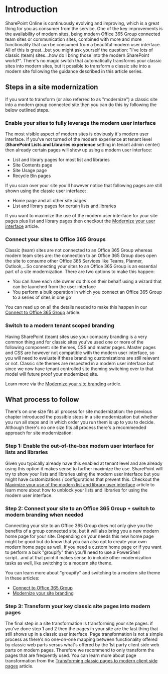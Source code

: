 # Introduction

SharePoint Online is continuously evolving and improving, which is a great thing for you as consumer from the service. One of the key improvements is the availability of modern sites, being modern Office 365 Group connected team sites or communication sites, combined with more and more functionality that can be consumed from a beautiful modern user interface. All of this is great...but you might ask yourself the question: "I've lots of classic (team) sites...how do I bring those into the modern SharePoint world?". There's no magic switch that automatically transforms your classic sites into modern sites, but it possible to transform a classic site into a modern site following the guidance described in this article series.

## Steps in a site modernization

If you want to transform (or also referred to as "modernize") a classic site into a modern group connected site then you can do this by following the below outlined steps.

### Enable your sites to fully leverage the modern user interface

The most visible aspect of modern sites is obviously it's modern user interface. If you've not turned of the modern experience at tenant level (**SharePoint Lists and Libraries experience** setting in tenant admin center) then already certain pages will show up using a modern user interface:

- List and library pages for most list and libraries
- Site Contents page
- Site Usage page
- Recycle Bin pages

If you scan over your site you'll however notice that following pages are still shown using the classic user interface:

- Home page and all other site pages
- List and library pages for certain lists and libraries

If you want to maximize the use of the modern user interface for your site pages plus list and library pages then checkout the [Modernize your user interface](modernize-userinterface.md) article.

### Connect your sites to Office 365 Groups

Classic (team) sites are not connected to an Office 365 Group whereas modern team sites are: the connection to an Office 365 Group does open the site to consume other Office 365 Services like Teams, Planner, Outlook,...So connecting your sites to an Office 365 Group is an essential part of a site modernization. There are two options to make this happen:

- You can have each site owner do this on their behalf using a wizard that can be launched from the user interface
- You perform a bulk operation in which you connect an Office 365 Group to a series of sites in one go

You can read up on all the details needed to make this happen in our [Connect to Office 365 Group](modernize-connect-to-office365-group.md) article.

### Switch to a modern tenant scoped branding

Having SharePoint (team) sites use your company branding is a very common thing and for classic sites you've used one or more of the following component: site themes, CSS and master pages. Master pages and CSS are however not compatible with the modern user interface, so you will need to evaluate if these branding customizations are still relevant or not. Classic site themes are respected in a modern user interface but since we now have tenant controlled site theming switching over to that model will future proof your modernized site.

Learn more via the [Modernize your site branding](modernize-branding.md) article.

## What process to follow

There's on one size fits all process for site modernization: the previous chapter introduced the possible steps in a site modernization but whether you run all steps and in which order you run them is up to you to decide. Although there's no one size fits all process there's a recommended approach for site modernization:

### Step 1: Enable the out-of-the-box modern user interface for lists and libraries

Given you typically already have this enabled at tenant level and are already using this option it makes sense to further maximize the use. SharePoint will try to show your lists and libraries using the modern user interface but you might have customizations / configurations that prevent this. Checkout the [Maximize your use of the modern list and library user interface](modernize-userinterface-lists-and-libraries.md) article to learn more about how to unblock your lists and libraries for using the modern user interface.

### Step 2: Connect your site to an Office 365 Group + switch to modern branding when needed

Connecting your site to an Office 365 Group does not only give you the benefits of a group connected site, but it will also bring you a new modern home page for your site. Depending on your needs this new home page might be good but do know that you can also opt to create your own modern home page as well. If you need a custom home page or if you want to perform a bulk "groupify" then you'll need to use a PowerShell script...and at that point it makes sense to include other modernization tasks as well, like switching to a modern site theme.

You can learn more about "groupify" and switching to a modern site theme in these articles:

- [Connect to Office 365 Group](modernize-connect-to-office365-group.md)
- [Modernize your site branding](modernize-branding.md)

### Step 3: Transform your key classic site pages into modern pages

The final step in a site transformation is transforming your site pages: if you've done step 1 and 2 then the pages in your site are the last thing that still shows up in a classic user interface. Page transformation is not a simple process as there's no one-on-one mapping between functionality offered by classic web parts versus what's offered by the 1st party client side web parts on modern pages. Therefore we recommend to only transform the pages that are frequently used. You can learn more about page transformation from the [Transforming classic pages to modern client side pages](modernize-userinterface-lists-and-libraries.md) article.
